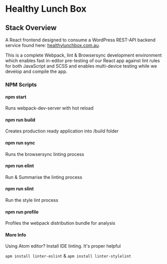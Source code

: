 # Healthy Lunch Box

## Stack Overview

A React frontend designed to consume a WordPress REST-API backend service found here:
[healthylunchbox.com.au](http://api.healthylunchbox.com.au/).

This is a complete Webpack, lint & Browsersync development environment which enables fast in-editor pre-testing of our React app against lint rules for both JavaScript and SCSS and enables multi-device testing while we develop and compile the app.

### NPM Scripts

#### npm start
Runs webpack-dev-server with hot reload

#### npm run build
Creates production ready application into /build folder

#### npm run sync
Runs the browsersync linting process

#### npm run elint
Run & Summarise the linting process

#### npm run slint
Run the style lint process

#### npm run profile
Profiles the webpack distribution bundle for analysis

#### More Info
Using Atom editor? Install IDE linting. It's proper helpful

```apm install linter-eslint```
&
```apm install linter-stylelint```
